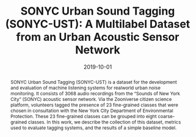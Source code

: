 ---
layout: default-publication
title: "SONYC Urban Sound Tagging (SONYC-UST): A Multilabel Dataset from an Urban Acoustic Sensor Network"
collection: publications
permalink: /publications/2019-10-01-cartwright2019sonycust
abstract: "SONYC Urban Sound Tagging (SONYC-UST) is a dataset for the development and evaluation of machine listening systems for realworld urban noise monitoring. It consists of 3068 audio recordings from the &#8220;Sounds of New York City&#8221; (SONYC) acoustic sensor network. Via the Zooniverse citizen science platform, volunteers tagged the presence of 23 fine-grained classes that were chosen in consultation with the New York City Department of Environmental Protection. These 23 fine-grained classes can be grouped into eight coarse-grained classes. In this work, we describe the collection of this dataset, metrics used to evaluate tagging systems, and the results of a simple baseline model."
date: 2019-10-01
venue: 'Workshop on Detection and Classification of Acoustic Scenes and Events'
venue_short: 'DCASE'
paperurl: '/files/cartwright2019sonycust.pdf'
image: '/assets/images/dcase-ust-taxonomy.png'
imagewidth: 75.0
poster: '/files/cartwright2019sonycust_poster.pdf'
data: 'https://doi.org/10.5281/zenodo.3338310'
dataname: 'SONYC-UST dataset'
categories: 
  - Environmental Machine Listening
citation: 'Cartwright, M., Mendez, A.E.M., Cramer, J., Lostanlen, V., Dove, G., Wu, H., Salamon, J., Nov, O., Bello, J.P. SONYC Urban Sound Tagging (SONYC-UST): A Multilabel Dataset from an Urban Acoustic Sensor Network. In <i>Proceedings of the Workshop on Detection and Classification of Acoustic Scenes and Events (DCASE)</i> , 2019.'
---